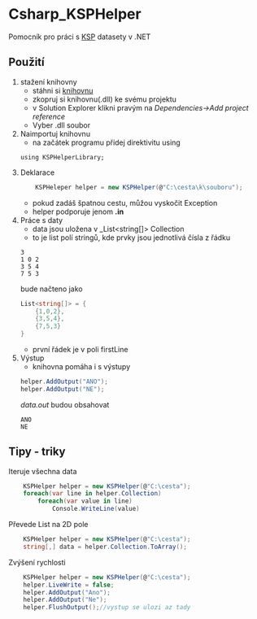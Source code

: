 # Csharp_KSPHelper
 Pomocník pro práci s [KSP](https://ksp.mff.cuni.cz/) datasety v .NET

 ## Použití
 1. stažení knihovny
    - stáhni si [knihovnu](./raw/master/KSPHelper/bin/Release/netstandard2.0/KSPHelper.dll)
    - zkopruj si knihovnu(.dll) ke svému projektu
    - v Solution Explorer klikni pravým na _Dependencies->Add project reference_
    - Vyber .dll soubor
2. Naimportuj knihovnu
    - na začátek programu přidej direktivitu using
    ```csahrp
    using KSPHelperLibrary;
    ```
3. Deklarace
    ```csharp
        KSPHeleper helper = new KSPHelper(@"C:\cesta\k\souboru");
    ```
    - pokud zadáš špatnou cestu, můžou vyskočit Exception
    - helper podporuje jenom __.in__ 
4. Práce s daty
    - data jsou uložena v _List<string[]> Collection
    - to je list polí stringů, kde prvky jsou jednotlivá čísla z řádku
    ```
    3
    1 0 2
    3 5 4
    7 5 3
    ```
    bude načteno jako
    ```csharp
    List<string[]> = {
        {1,0,2},
        {3,5,4},
        {7,5,3}
    }
    ```
    - první řádek je v poli firstLine
5. Výstup
    - knihovna pomáha i s výstupy
    ```csharp
    helper.AddOutput("ANO");
    helper.AddOutput("NE");
    ```
    _data.out_ budou obsahovat
    ```
    ANO
    NE
    ```

## Tipy - triky
Iteruje všechna data
```csharp
    KSPHelper helper = new KSPHelper(@"C:\cesta");
    foreach(var line in helper.Collection)
        foreach(var value in line)
            Console.WriteLine(value)
```
Převede List na 2D pole
```csharp
    KSPHelper helper = new KSPHelper(@"C:\cesta");
    string[,] data = helper.Collection.ToArray();
```
Zvýšení rychlosti
```csharp
    KSPHelper helper = new KSPHelper(@"C:\cesta");
    helper.LiveWrite = false;
    helper.AddOutput("Ano");
    helper.AddOutput("Ne");
    helper.FlushOutput();//vystup se ulozi az tady
```
